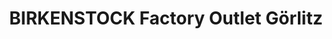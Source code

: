 ---
title: "BIRKENSTOCK Factory Outlet Görlitz"
url: /goerlitz/birkenstock-factory-outlet-goerlitz/
shop: Schuhe
---